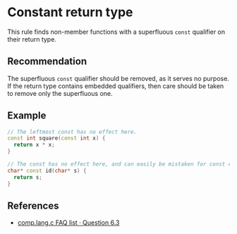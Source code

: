 # Constant return type
This rule finds non-member functions with a superfluous `const` qualifier on their return type.


## Recommendation
The superfluous `const` qualifier should be removed, as it serves no purpose. If the return type contains embedded qualifiers, then care should be taken to remove only the superfluous one.


## Example

```cpp
// The leftmost const has no effect here.
const int square(const int x) {
  return x * x;
}

// The const has no effect here, and can easily be mistaken for const char*.
char* const id(char* s) {
  return s;
}

```

## References
* [comp.lang.c FAQ list · Question 6.3 ](http://c-faq.com/aryptr/aryptrequiv.html)
